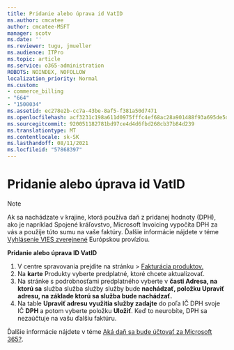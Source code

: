 ```yaml
---
title: Pridanie alebo úprava id VatID
ms.author: cmcatee
author: cmcatee-MSFT
manager: scotv
ms.date: ''
ms.reviewer: tugu, jmueller
ms.audience: ITPro
ms.topic: article
ms.service: o365-administration
ROBOTS: NOINDEX, NOFOLLOW
localization_priority: Normal
ms.custom:
- commerce_billing
- "664"
- "1500034"
ms.assetid: ec278e2b-cc7a-43be-8af5-f381a50d7471
ms.openlocfilehash: acf3231c198a611d0975fffc4ef68ac28a901488f93a695de5d8f19bebf80f25
ms.sourcegitcommit: 920051182781bd97ce4d4d6fbd268cb37b84d239
ms.translationtype: MT
ms.contentlocale: sk-SK
ms.lasthandoff: 08/11/2021
ms.locfileid: "57868397"
---
```

# <a name="how-to-add-or-edit-a-vatid"></a>Pridanie alebo úprava id VatID

> [!NOTE]
> Ak sa nachádzate v krajine, ktorá používa daň z pridanej hodnoty (DPH), ako je napríklad Spojené kráľovstvo, Microsoft Invoicing vypočíta DPH za vás a použije túto sumu na vaše faktúry. Ďalšie informácie nájdete v téme [Vyhlásenie VIES zverejnené](https://go.microsoft.com/fwlink/p/?LinkID=841741) Európskou províziou.

**Pridanie alebo úprava ID VatID**

1. V centre spravovania prejdite  na stránku \> [Fakturácia produktov.](https://go.microsoft.com/fwlink/p/?linkid=842054)
2. Na **karte** Produkty vyberte predplatné, ktoré chcete aktualizovať.
3. Na stránke s podrobnosťami predplatného vyberte v **časti Adresa, na ktorú sa** služba služba služby služby bude **nachádzať, položku Upraviť adresu, na základe ktorú sa služba bude nachádzať.**
4. Na table **Upraviť adresu využitia služby zadajte** do poľa IČ DPH svoje IČ **DPH** a potom vyberte položku **Uložiť**. Keď to neurobíte, DPH sa nezaúčtuje na vašu ďalšiu faktúru.

Ďalšie informácie nájdete v téme [Aká daň sa bude účtovať za Microsoft 365?](https://docs.microsoft.com/microsoft-365/commerce/billing-and-payments/tax-information#what-tax-will-i-be-charged).